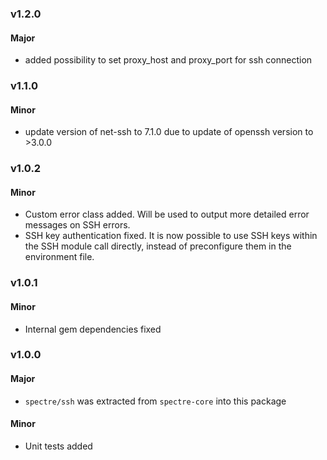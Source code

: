 ### v1.2.0

#### Major
 - added possibility to set proxy_host and proxy_port for ssh connection

### v1.1.0

#### Minor
 - update version of net-ssh to 7.1.0 due to update of openssh version to >3.0.0

### v1.0.2

#### Minor
 - Custom error class added. Will be used to output more detailed error messages on SSH errors.
 - SSH key authentication fixed. It is now possible to use SSH keys within the SSH module call directly, instead of preconfigure them in the environment file.


### v1.0.1

#### Minor
 - Internal gem dependencies fixed


### v1.0.0

#### Major
 - `spectre/ssh` was extracted from `spectre-core` into this package

#### Minor
 - Unit tests added